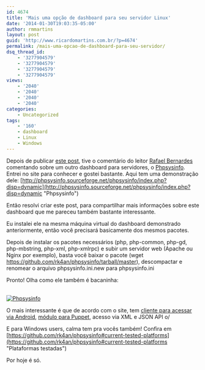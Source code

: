 ```yaml
---
id: 4674
title: 'Mais uma opção de dashboard para seu servidor Linux'
date: '2014-01-30T19:03:35-05:00'
author: rmmartins
layout: post
guid: 'http://www.ricardomartins.com.br/?p=4674'
permalink: /mais-uma-opcao-de-dashboard-para-seu-servidor/
dsq_thread_id:
    - '3277904579'
    - '3277904579'
    - '3277904579'
    - '3277904579'
views:
    - '2040'
    - '2040'
    - '2040'
    - '2040'
categories:
    - Uncategorized
tags:
    - '160'
    - dashboard
    - Linux
    - Windows
---
```


Depois de publicar [este post](http://www.ricardomartins.com.br/instalando-um-dashboard-lindao-para-seu-servidor-linux/ "Instalando um dashboard lindão para seu servidor Linux"), tive o comentário do leitor [Rafael Bernardes](http://barrasbin.wordpress.com/ "BarraSbin") comentando sobre um outro dashboard para servidores, o [Phpsysinfo](http://rk4an.github.io/phpsysinfo/ "Phpsysinfo"). Entrei no site para conhecer e gostei bastante. Aqui tem uma demonstração dele: [http://phpsysinfo.sourceforge.net/phpsysinfo/index.php?disp=dynamic](http://phpsysinfo.sourceforge.net/phpsysinfo/index.php?disp=dynamic "Phpsysinfo")

Então resolvi criar este post, para compartilhar mais informações sobre este dashboard que me pareceu também bastante interessante.

Eu instalei ele na mesma máquina virtual do dashboard demonstrado anteriormente, então você precisará basicamente dos mesmos pacotes.

Depois de instalar os pacotes necessários (php, php-common, php-gd, php-mbstring, php-xml, php-xmlrpc) e subir um servidor web (Apache ou Nginx por exemplo), basta você baixar o pacote (wget <https://github.com/rk4an/phpsysinfo/tarball/master>), descompactar e renomear o arquivo phpsysinfo.ini.new para phpsysinfo.ini

Pronto! Olha como ele também é bacaninha:

[  
![Phpsysinfo](http://ricardomartins.com.br/media/Screen-Shot-2014-01-30-at-18.16.44.png)](http://ricardomartins.com.br/media/Screen-Shot-2014-01-30-at-18.16.44.png)

O mais interessante é que de acordo com o site, tem [cliente para acessar via Android](http://rk4an.github.io/psiandroid/ "Android Client"), [módulo para Puppet](https://github.com/drivard/puppet-phpsysinfo "Modulo para Puppet"), acesso via XML e JSON API o/

E para Windows users, calma tem pra vocês também! Confira em [https://github.com/rk4an/phpsysinfo#current-tested-platforms](https://github.com/rk4an/phpsysinfo#current-tested-platforms "Plataformas testadas")

Por hoje é só.
